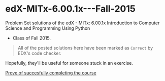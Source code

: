 # edX-MITx-6.00.1x---Fall-2015

Problem Set solutions of the edX - MITx: 6.00.1x Introduction to Computer Science and Programming Using Python 
- Class of Fall 2015.

> All of the posted solutions here have been marked as `Correct` by EDX's code checker.

Hopefully, they'll be useful for someone stuck in an exercise.

[Prove of succesfully completing the course](https://courses.edx.org/certificates/9675ad73c1364082a37a4b797c2aa470)  

